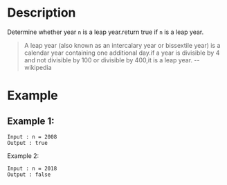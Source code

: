 # Description
Determine whether year `n` is a leap year.return true if `n` is a leap year.

> A leap year (also known as an intercalary year or bissextile year) is a calendar year containing one additional day.if a year is divisible by 4 and not divisible by 100 or divisible by 400,it is a leap year. --wikipedia
# Example
## Example 1:
```
Input : n = 2008
Output : true
```
Example 2:
```
Input : n = 2018
Output : false
```